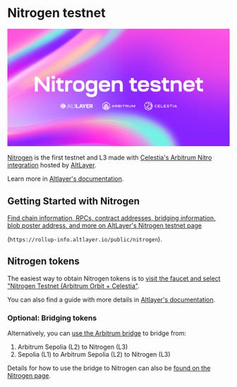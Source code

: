 # Nitrogen testnet

![nitrogen-testnet](https://github.com/celestiaorg/docs/raw/main/public/img/nitrogen-testnet.jpg)

[Nitrogen](https://rollup-info.altlayer.io/public/nitrogen)
is the first testnet and L3 made with
[Celestia's Arbitrum Nitro integration](./arbitrum-integration.md)
hosted by [AltLayer](https://altlayer.io/).

Learn more in
[Altlayer's documentation](https://docs.altlayer.io/altlayer-documentation/external-integrations/nitrogen-orbit-+-celestia-testnet).

## Getting Started with Nitrogen

[Find chain information, RPCs, contract addresses, bridging information,
blob poster address, and more on AltLayer's Nitrogen testnet page](https://rollup-info.altlayer.io/public/nitrogen)

(`https://rollup-info.altlayer.io/public/nitrogen`).

## Nitrogen tokens

The easiest way to obtain Nitrogen tokens is to
[visit the faucet and select "Nitrogen Testnet (Arbitrum Orbit + Celestia"](https://www.l2faucet.com/).

You can also find a guide with more details in
[Altlayer's documentation](https://docs.altlayer.io/altlayer-documentation/external-integrations/nitrogen-orbit-+-celestia-testnet#short-guide).

### Optional: Bridging tokens

Alternatively, you can
[use the Arbitrum bridge](https://bridge.arbitrum.io)
to bridge from:

1. Arbitrum Sepolia (L2) to Nitrogen (L3)
2. Sepolia (L1) to Arbitrum Sepolia (L2) to Nitrogen (L3)

Details for how to use the bridge to Nitrogen can also be
[found on the Nitrogen page](https://rollup-info.altlayer.io/public/nitrogen).
